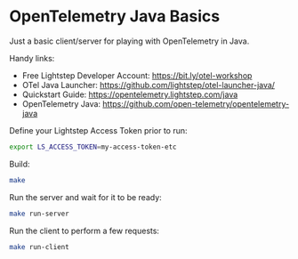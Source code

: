 # OpenTelemetry Java Basics

Just a basic client/server for playing with OpenTelemetry in Java.

Handy links:

* Free Lightstep Developer Account: https://bit.ly/otel-workshop
* OTel Java Launcher: https://github.com/lightstep/otel-launcher-java/
* Quickstart Guide: https://opentelemetry.lightstep.com/java
* OpenTelemetry Java: https://github.com/open-telemetry/opentelemetry-java

Define your Lightstep Access Token prior to run:

```sh
export LS_ACCESS_TOKEN=my-access-token-etc
```

Build:

```sh
make
```

Run the server and wait for it to be ready:

```sh
make run-server
```

Run the client to perform a few requests:

```sh
make run-client
```
